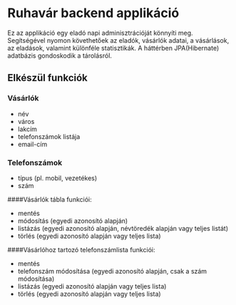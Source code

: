 # Ruhavár backend applikáció

Ez az applikáció egy eladó napi adminisztrációját könnyíti meg. Segítségével nyomon követhetőek az eladók, vásárlók adatai, a vásárlások, az eladások, valamint különféle statisztikák. A háttérben JPA(Hibernate) adatbázis gondoskodik a tárolásról.

## Elkészül funkciók

### Vásárlók

- név
- város
- lakcím
- telefonszámok listája
- email-cím

### Telefonszámok
- típus (pl. mobil, vezetékes)
- szám

####Vásárlók tábla funkciói:
- mentés
- módosítás (egyedi azonosító alapján)
- listázás (egyedi azonosító alapján, névtöredék alapján vagy teljes listát)
- törlés (egyedi azonosító alapján vagy teljes lista)

####Vásárlóhoz tartozó telefonszámlista funkciói:
- mentés
- telefonszám módosítása (egyedi azonosító alapján, csak a szám módosítása)
- listázás (egyedi azonosító alapján vagy teljes lista)
- törlés (egyedi azonosító alapján vagy teljes lista)
